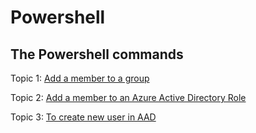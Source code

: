 # Powershell
## The Powershell commands

Topic 1: 
[Add a member to a group](https://github.com/goutamir007/Powershell/blob/main/AAD%20member%20to%20group.ps1)

Topic 2: 
[Add a member to an Azure Active Directory Role](https://github.com/goutamir007/Powershell/blob/main/AAD%20role%20assignment.ps1)

Topic 3:
[To create new user in AAD](https://github.com/goutamir007/Powershell/blob/main/AAD%20user.ps1)
